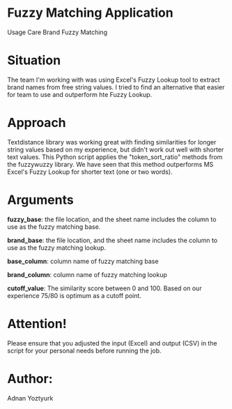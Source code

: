 # Fuzzy Matching Application

Usage Care Brand Fuzzy Matching

# Situation

The team I'm working with was using Excel's Fuzzy Lookup tool to extract brand names from free string values. I tried to find an alternative that easier for team to use and outperform hte Fuzzy Lookup. 

# Approach

Textdistance library was working great with finding similarities for longer string values based on my experience, but didn't work out well with shorter text values. This Python script applies the "token_sort_ratio" methods from the fuzzywuzzy library. We have seen that this method outperforms MS Excel's Fuzzy Lookup for shorter text (one or two words).

# Arguments

**fuzzy_base**: the file location, and the sheet name includes the column to use as the fuzzy matching base.

**brand_base**: the file location, and the sheet name includes the column to use as the fuzzy matching lookup.

**base_column**: column name of fuzzy matching base

**brand_column**: column name of fuzzy matching lookup

**cutoff_value**: The similarity score between 0 and 100. Based on our experience 75/80 is optimum as a cutoff point.

# Attention!

Please ensure that you adjusted the input (Excel) and output (CSV) in the script for your personal needs before running the job. 

# Author:
Adnan Yoztyurk
